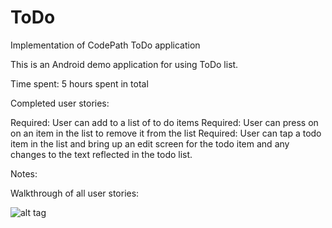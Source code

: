 # ToDo
Implementation of CodePath ToDo application

This is an Android demo application for using ToDo list.

Time spent: 5 hours spent in total

Completed user stories:

 Required: User can add to a list of to do items
 Required: User can press on on an item in the list to remove it from the list
 Required: User can tap a todo item in the list and bring up an edit screen for the todo item and any changes to the text reflected in the todo list.  
 
Notes:

Walkthrough of all user stories:

![alt tag](https://github.com/wcwang07/ToDo/blob/master/ToDoWalkThrough.gif)
